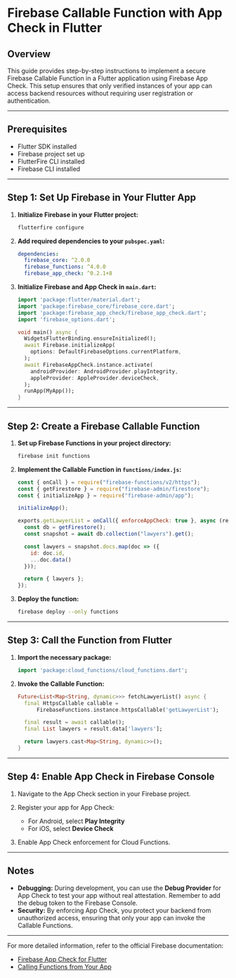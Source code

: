 
# Firebase Callable Function with App Check in Flutter

## Overview

This guide provides step-by-step instructions to implement a secure Firebase Callable Function in a Flutter application using Firebase App Check. This setup ensures that only verified instances of your app can access backend resources without requiring user registration or authentication.

---

## Prerequisites

- Flutter SDK installed
- Firebase project set up
- FlutterFire CLI installed
- Firebase CLI installed

---

## Step 1: Set Up Firebase in Your Flutter App

1. **Initialize Firebase in your Flutter project:**

   ```bash
   flutterfire configure
   ```

2. **Add required dependencies to your `pubspec.yaml`:**

   ```yaml
   dependencies:
     firebase_core: ^2.0.0
     firebase_functions: ^4.0.0
     firebase_app_check: ^0.2.1+8
   ```

3. **Initialize Firebase and App Check in `main.dart`:**

   ```dart
   import 'package:flutter/material.dart';
   import 'package:firebase_core/firebase_core.dart';
   import 'package:firebase_app_check/firebase_app_check.dart';
   import 'firebase_options.dart';

   void main() async {
     WidgetsFlutterBinding.ensureInitialized();
     await Firebase.initializeApp(
       options: DefaultFirebaseOptions.currentPlatform,
     );
     await FirebaseAppCheck.instance.activate(
       androidProvider: AndroidProvider.playIntegrity,
       appleProvider: AppleProvider.deviceCheck,
     );
     runApp(MyApp());
   }
   ```

---

## Step 2: Create a Firebase Callable Function

1. **Set up Firebase Functions in your project directory:**

   ```bash
   firebase init functions
   ```

2. **Implement the Callable Function in `functions/index.js`:**

   ```javascript
   const { onCall } = require("firebase-functions/v2/https");
   const { getFirestore } = require("firebase-admin/firestore");
   const { initializeApp } = require("firebase-admin/app");

   initializeApp();

   exports.getLawyerList = onCall({ enforceAppCheck: true }, async (request) => {
     const db = getFirestore();
     const snapshot = await db.collection("lawyers").get();

     const lawyers = snapshot.docs.map(doc => ({
       id: doc.id,
       ...doc.data()
     }));

     return { lawyers };
   });
   ```

3. **Deploy the function:**

   ```bash
   firebase deploy --only functions
   ```

---

## Step 3: Call the Function from Flutter

1. **Import the necessary package:**

   ```dart
   import 'package:cloud_functions/cloud_functions.dart';
   ```

2. **Invoke the Callable Function:**

   ```dart
   Future<List<Map<String, dynamic>>> fetchLawyerList() async {
     final HttpsCallable callable =
         FirebaseFunctions.instance.httpsCallable('getLawyerList');

     final result = await callable();
     final List lawyers = result.data['lawyers'];

     return lawyers.cast<Map<String, dynamic>>();
   }
   ```

---

## Step 4: Enable App Check in Firebase Console

1. Navigate to the App Check section in your Firebase project.

2. Register your app for App Check:
   - For Android, select **Play Integrity**
   - For iOS, select **Device Check**

3. Enable App Check enforcement for Cloud Functions.

---

## Notes

- **Debugging:** During development, you can use the **Debug Provider** for App Check to test your app without real attestation. Remember to add the debug token to the Firebase Console.
- **Security:** By enforcing App Check, you protect your backend from unauthorized access, ensuring that only your app can invoke the Callable Functions.

---

For more detailed information, refer to the official Firebase documentation:

- [Firebase App Check for Flutter](https://firebase.google.com/docs/app-check/flutter/default-providers)
- [Calling Functions from Your App](https://firebase.google.com/docs/functions/callable)
